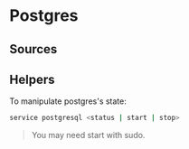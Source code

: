 # Postgres

## Sources

## Helpers

To manipulate postgres's state:

```bash
service postgresql <status | start | stop>
```

> You may need start with sudo.
